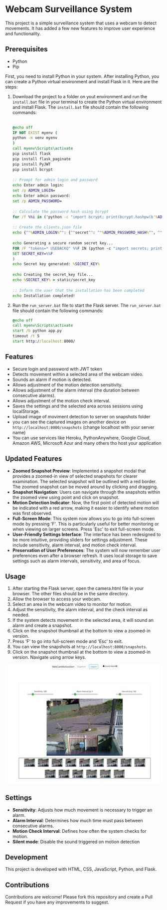 # Webcam Surveillance System

This project is a simple surveillance system that uses a webcam to detect movements. It has added a few new features to improve user experience and functionality.

## Prerequisites

- Python
- Pip



First, you need to install Python in your system. After installing Python, you can create a Python virtual environment and install Flask in it. Here are the steps:


1. Download the project to a folder on yout environment and run the `install.bat` file in your terminal to create the Python virtual environment and install Flask. The `install.bat` file should contain the following commands:

    ```bat
      
    @echo off
    IF NOT EXIST myenv (
    python -m venv myenv
    )
    call myenv\Scripts\activate
    pip install flask
    pip install flask_paginate
    pip install PyJWT
    pip install bcrypt

    :: Prompt for admin login and password
    echo Enter admin login:
    set /p ADMIN_LOGIN=
    echo Enter admin password:
    set /p ADMIN_PASSWORD=

    :: Calculate the password hash using bcrypt
    for /f %%i in ('python -c "import bcrypt; print(bcrypt.hashpw(b'%ADMIN_PASSWORD%', bcrypt.gensalt()).decode())"') do set "ADMIN_PASSWORD_HASH=%%i"

    :: Create the clients.json file
    echo {^"%ADMIN_LOGIN%^": {^"secret^": ^"%ADMIN_PASSWORD_HASH%^", ^"scopes^": [^"admin^", ^"view_snapshots^", ^"upload_snapshots^"]}} > static/clients.json

    echo Generating a secure random secret key...
    FOR /F "tokens=* USEBACKQ" %%F IN (python -c "import secrets; print(secrets.token_hex(32))") DO (
    SET SECRET_KEY=%%F
    )
    echo Secret key generated: %SECRET_KEY%

    echo Creating the secret_key file...
    echo %SECRET_KEY% > static/secret_key

    :: Inform the user that the installation has been completed
    echo Installation completed!
    ```

2. Run the `run_server.bat` file to start the Flask server. The `run_server.bat` file should contain the following commands:

    ```bat
    @echo off
    call myenv\Scripts\activate
    start /b python app.py
    timeout /t 5
    start http://localhost:8000/
    ```

## Features

- Secure login and password with JWT token
- Detects movement within a selected area of the webcam video.
- Sounds an alarm if motion is detected.
- Allows adjustment of the motion detection sensitivity.
- Allows adjustment of the alarm interval (the duration between consecutive alarms).
- Allows adjustment of the motion check interval.
- Saves the settings and the selected area across sessions using localStorage.
- Upload image of moviment detection to server on snapshots folder
- you can see the captured images on another device on `http://localhost:8000/snapshots` (change localhost with your server name)
- You can use services like Heroku, PythonAnywhere, Google Cloud, Amazon AWS, Microsoft Azur and many others tho host your application


## Updated Features

- **Zoomed Snapshot Preview**: Implemented a snapshot modal that provides a zoomed-in view of selected snapshots for clearer examination. The selected snapshot will be outlined with a red border. The zoomed snapshot can be moved around by clicking and dragging.
- **Snapshot Navigation**: Users can navigate through the snapshots within the zoomed view using point and click on snapshot.
- **Motion Detection Indicator**: Now, the first point of detected motion will be indicated with a red arrow, making it easier to identify where motion was first observed.
- **Full-Screen Mode**: This system now allows you to go into full-screen mode by pressing 'F'. This is particularly useful for better monitoring or when viewing on larger screens. Press 'Esc' to exit full-screen mode.
- **User-Friendly Settings Interface**: The interface has been redesigned to be more intuitive, providing sliders for settings adjustment. These include sensitivity, alarm interval, and motion check interval.
- **Preservation of User Preferences**: The system will now remember user preferences even after a browser refresh. It uses local storage to save settings such as alarm intervals, sensitivity, and area of focus.


## Usage

1. After starting the Flask server, open the camera.html file in your browser. The other files should be in the same directory.
2. Allow the browser to access your webcam.
3. Select an area in the webcam video to monitor for motion.
4. Adjust the sensitivity, the alarm interval, and the check interval as needed.
5. If the system detects movement in the selected area, it will sound an alarm and create a snapshot.
6. Click on the snapshot thumbnail at the bottom to view a zoomed-in version. 
7. Press 'F' to go into full-screen mode and 'Esc' to exit.
8. You can view the snapshots at `http://localhost:8000/snapshots`.
9. Click on the snapshot thumbnail at the bottom to view a zoomed-in version. Navigate using arrow keys.


![Screenshot of the application](static/images/screenshot3.jpg)

## Settings

- **Sensitivity**: Adjusts how much movement is necessary to trigger an alarm.
- **Alarm Interval**: Determines how much time must pass between consecutive alarms.
- **Motion Check Interval**: Defines how often the system checks for motion.
- **Silent mode**: Disable the sound triggered on motion detection

## Development

This project is developed with HTML, CSS, JavaScript, Python, and Flask.

## Contributions

Contributions are welcome! Please fork this repository and create a Pull Request if you have any improvements to suggest.


